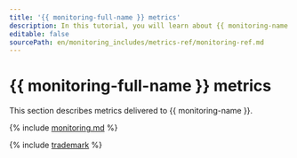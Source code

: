 ```yaml
---
title: '{{ monitoring-full-name }} metrics'
description: In this tutorial, you will learn about {{ monitoring-name }} metrics.
editable: false
sourcePath: en/monitoring_includes/metrics-ref/monitoring-ref.md
---
```


# {{ monitoring-full-name }} metrics

This section describes metrics delivered to {{ monitoring-name }}.

{% include [monitoring.md](../../_includes/monitoring/metrics-ref/monitoring.md) %}

{% include [trademark](../../_includes/monitoring/trademark.md) %}